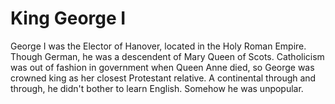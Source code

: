 # King George I

George I was the Elector of Hanover, located in the Holy Roman Empire. Though
German, he was a descendent of Mary Queen of Scots. Catholicism was out of
fashion in government when Queen Anne died, so George was crowned king as her
closest Protestant relative. A continental through and through, he didn't
bother to learn English. Somehow he was unpopular.
